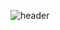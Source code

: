 ![header](https://capsule-render.vercel.app/api?type=Waving&color=4D47C3&height=150&section=header&text=JuHyun%20Lee&fontSize=60&animation=fadeIn&fontColor=333333&stroke=111111&strokeWidth=0.5&descSize=30&desc=ju_velop&descAlignY=24&descAlign=65&descSize=15&fontAlign=70) 
